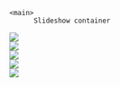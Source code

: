     <main>
          Slideshow container
<div class="slideshow-container">

  <!-- Full-width images with number and caption text -->
  <div class="mySlides fade">
    <!-- <div class="numbertext">1 / 5</div> -->
    <img src="https://via.placeholder.com/100C/O https://placeholder.com/" >
    <!-- <div class="text">Beachbody Trainers</div> -->
  </div>

  <div class="mySlides fade">
    <!-- <div class="numbertext">2 / 5</div> -->
    <img src="https://via.placeholder.com/100C/O https://placeholder.com/" >
    <!-- <div class="text">Success Story</div> -->
  </div>

  <div class="mySlides fade">
    <!-- <div class="numbertext">3 / 5</div> -->
    <img src="https://via.placeholder.com/100C/O https://placeholder.com/" >
    <!-- <div class="text">Insanity</div> -->
  </div>

  <div class="mySlides fade">
      <!-- <div class="numbertext">4 / 5</div> -->
      <img src="https://via.placeholder.com/100C/O https://placeholder.com/" >
      <!-- <div class="text">30 Minute Workouts</div> -->
    </div>

  <div class="mySlides fade">
  <!-- <div class="numbertext">5 / 5</div> -->
  <img src="https://via.placeholder.com/100C/O https://placeholder.com/" >
  <!-- <div class="text">Joel</div> -->
  </div>
    </main>
    